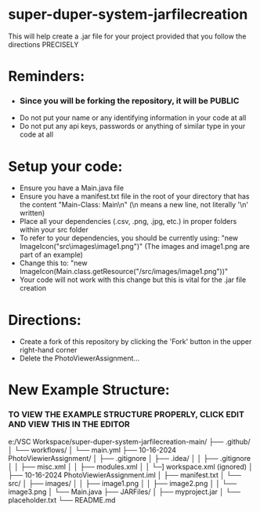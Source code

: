 # super-duper-system-jarfilecreation

This will help create a .jar file for your project provided that you follow the directions PRECISELY

# Reminders:
- ### **Since you will be forking the repository, it will be PUBLIC**
- Do not put your name or any identifying information in your code at all
- Do not put any api keys, passwords or anything of similar type in your code at all

# Setup your code:
- Ensure you have a Main.java file
- Ensure you have a manifest.txt file in the root of your directory that has the content "Main-Class: Main\n" (\n means a new line, not literally '\n' written)
- Place all your dependencies (.csv, .png, .jpg, etc.) in proper folders within your src folder
- To refer to your dependencies, you should be currently using: "new ImageIcon("src\\images\\image1.png")" (The images and image1.png are part of an example)
- Change this to: "new ImageIcon(Main.class.getResource("/src/images/image1.png"))"
- Your code will not work with this change but this is vital for the .jar file creation

# Directions:
- Create a fork of this repository by clicking the 'Fork' button in the upper right-hand corner
- Delete the PhotoViewerAssignment...

# New Example Structure:
### TO VIEW THE EXAMPLE STRUCTURE PROPERLY, CLICK EDIT AND VIEW THIS IN THE EDITOR
e:/VSC Workspace/super-duper-system-jarfilecreation-main/
├── .github/
│   └── workflows/
│       └── main.yml
├── 10-16-2024 PhotoViewierAssignment/
│   ├── .gitignore
│   ├── .idea/
│   │   ├── .gitignore
│   │   ├── misc.xml
│   │   ├── modules.xml
│   │   └─] workspace.xml (ignored)
│   ├── 10-16-2024 PhotoViewierAssignment.iml
│   ├── manifest.txt
│   └── src/
│       ├── images/
│       │   ├── image1.png
│       │   ├── image2.png
│       │   └── image3.png
│       └── Main.java
├── JARFiles/
│   ├── myproject.jar
│   └── placeholder.txt
└── README.md
